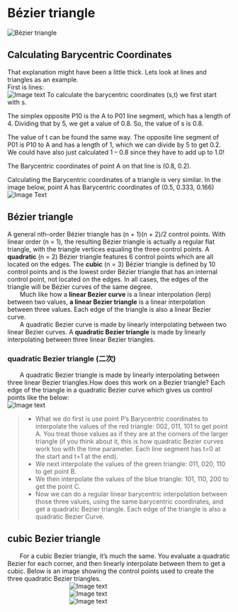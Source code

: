 # Bézier triangle

![Bézier triangle](https://blog.demofox.org/2019/12/07/bezier-triangles/)

## Calculating Barycentric Coordinates
That explanation might have been a little thick. Lets look at lines and triangles as an example.<br>
First is lines:<br>
![Image text](https://demofox2.files.wordpress.com/2019/12/barycentriccoordinateslineb.png)
To calculate the barycentric coordinates (s,t) we first start with s.

The simplex opposite P10 is the A to P01 line segment, which has a length of 4. Dividing that by 5, we get a value of 0.8. So, the value of s is 0.8.

The value of t can be found the same way. The opposite line segment of P01 is P10 to A and has a length of 1, which we can divide by 5 to get 0.2. We could have also just calculated 1 – 0.8 since they have to add up to 1.0!

The Barycentric coordinates of point A on that line is (0.8, 0.2).

Calculating the Barycentric coordinates of a triangle is very similar. In the image below, point A has Barycentric coordinates of (0.5, 0.333, 0.166)<br>
![Image Text](https://demofox2.files.wordpress.com/2019/12/barycentriccoordinatestriangleb.png)

## Bézier triangle
A general nth-order Bézier triangle has (n + 1)(n + 2)/2 control points.
With linear order (n = 1), the resulting Bézier triangle is actually a regular flat triangle, with the triangle vertices equaling the three control points. A **quadratic** (n = 2) Bézier triangle features 6 control points which are all located on the edges. The **cubic** (n = 3) Bézier triangle is defined by 10 control points and is the lowest order Bézier triangle that has an internal control point, not located on the edges. In all cases, the edges of the triangle will be Bézier curves of the same degree.  
&emsp;&emsp;Much like how a **linear Bezier curve** is a linear interpolation (lerp) between two values, **a linear Bezier triangle** is a linear interpolation between three values. Each edge of the triangle is also a linear Bezier curve.  
&emsp;&emsp;A quadratic Bezier curve is made by linearly interpolating between two linear Bezier curves. A **quadratic Bezier triangle** is made by linearly interpolating between three linear Bezier triangles.  
### quadratic Bezier triangle  (二次)
&emsp;&emsp;A quadratic Bezier triangle is made by linearly interpolating between three linear Bezier triangles.How does this work on a Bezier triangle? Each edge of the triangle in a quadratic Bezier curve which gives us control points like the below:<br>
![Image text](https://demofox2.files.wordpress.com/2019/12/quadraticbeziertriangle2dc.png)  
> 
> - What we do first is use point P’s Barycentric coordinates to interpolate the values of the red triangle: 002, 011, 101 to get point A. You treat those values as if they are at the corners of the larger triangle (if you think about it, this is how quadratic Bezier curves work too with the time parameter. Each line segment has t=0 at the start and t=1 at the end).  
> - We next interpolate the values of the green triangle: 011, 020, 110 to get point B.  
> - We then interpolate the values of the blue triangle: 101, 110, 200 to get the point C.  
> - Now we can do a regular linear barycentric interpolation between those three values, using the same barycentric coordinates, and get a quadratic Bezier triangle. Each edge of the triangle is also a quadratic Bezier Curve.  
> 

## cubic Bezier triangle
&emsp;&emsp;For a cubic Bezier triangle, it’s much the same. You evaluate a quadratic Bezier for each corner, and then linearly interpolate between them to get a cubic. Below is an image showing the control points used to create the three quadratic Bezier triangles.  
&emsp;&emsp;&emsp;&emsp;&emsp;&emsp;&emsp;&emsp;&emsp;&emsp;![Image text](https://demofox2.files.wordpress.com/2019/12/cubicbeziertriangle2dr.png)<br>
&emsp;&emsp;&emsp;&emsp;&emsp;&emsp;&emsp;&emsp;&emsp;&emsp;![Image text](https://demofox2.files.wordpress.com/2019/12/cubicbeziertriangle2dg.png)<br>
&emsp;&emsp;&emsp;&emsp;&emsp;&emsp;&emsp;&emsp;&emsp;&emsp;![Image text](https://demofox2.files.wordpress.com/2019/12/cubicbeziertriangle2db.png)




